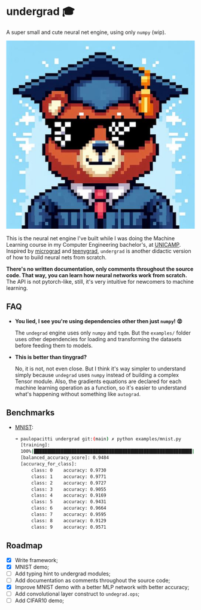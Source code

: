 # undergrad 🎓
A super small and cute neural net engine, using only `numpy` (wip).

![a bear in a graduation party](https://raw.githubusercontent.com/paulopacitti/undergrad/main/docs/bear_graduate.jpg)

This is the neural net engine I've built while I was doing the Machine Learning course in my Computer Engineering bachelor's, at [UNICAMP](https://en.wikipedia.org/wiki/State_University_of_Campinas). Inspired by [micrograd](https://github.com/karpathy/micrograd) and [teenygrad](https://github.com/tinygrad/teenygrad), `undergrad` is another didactic version of how to build neural nets from scratch. 

**There's no written documentation, only comments throughout the source code. That way, you can learn how neural networks work from scratch.** The API is not pytorch-like, still, it's very intuitive for newcomers to machine learning.

## FAQ

- **You lied, I see you're using dependencies other then just `numpy`! 😡**
  
  The `undegrad` engine uses only `numpy` and `tqdm`. But the `examples/` folder uses other dependencies for loading and transforming the datasets before feeding them to models. 
- **This is better than tinygrad?**
  
  No, it is not, not even close. But I think it's way simpler to understand simply because `undegrad` uses `numpy` instead of building a complex Tensor module. Also, the gradients equations are declared for each machine learning operation as a function, so it's easier to understand what's happening without something like `autograd`.

## Benchmarks
- [MNIST](https://en.wikipedia.org/wiki/MNIST_database):
  
  ```bash
  ➜ paulopacitti undergrad git:(main) ✗ python examples/mnist.py
    [training]:
    100%|███████████████████████████████████████████████████████████| 20/20 [01:17<00:00,  3.89s/it]
    [balanced_accuracy_score]: 0.9484
    [accuracy_for_class]:
        class: 0    accuracy: 0.9730
        class: 1    accuracy: 0.9771
        class: 2    accuracy: 0.9727
        class: 3    accuracy: 0.9055
        class: 4    accuracy: 0.9169
        class: 5    accuracy: 0.9431
        class: 6    accuracy: 0.9664
        class: 7    accuracy: 0.9595
        class: 8    accuracy: 0.9129
        class: 9    accuracy: 0.9571
  ```

## Roadmap
- [x] Write framework;
- [x] MNIST demo;
- [ ] Add typing hint to undergrad modules;
- [ ] Add documentation as comments throughout the source code;
- [x] Improve MNIST demo with a better MLP network with better accuracy;
- [ ] Add convolutional layer construct to `undegrad.ops`;
- [ ] Add CIFAR10 demo;
